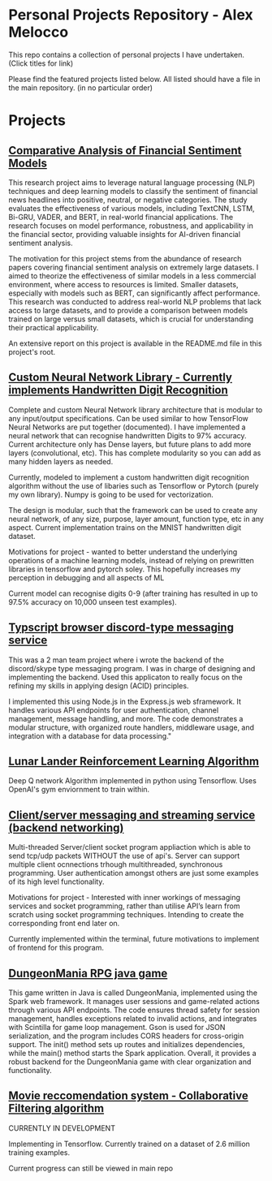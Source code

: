 # Personal Projects Repository - Alex Melocco
This repo contains a collection of personal projects I have undertaken. (Click titles for link)

Please find the featured projects listed below. All listed should have a file in the main repository. (in no particular order)

# Projects

## [Comparative Analysis of Financial Sentiment Models](https://github.com/alexmelocco/alex_melocco/tree/main/FinancialSentimentAnalysisModelling)
This research project aims to leverage natural language processing (NLP) techniques and deep learning models to classify the sentiment of financial news headlines into positive, neutral, or negative categories. The study evaluates the effectiveness of various models, including TextCNN, LSTM, Bi-GRU, VADER, and BERT, in real-world financial applications. The research focuses on model performance, robustness, and applicability in the financial sector, providing valuable insights for AI-driven financial sentiment analysis.

The motivation for this project stems from the abundance of research papers covering financial sentiment analysis on extremely large datasets. I aimed to theorize the effectiveness of similar models in a less commercial environment, where access to resources is limited. Smaller datasets, especially with models such as BERT, can significantly affect performance. This research was conducted to address real-world NLP problems that lack access to large datasets, and to provide a comparison between models trained on large versus small datasets, which is crucial for understanding their practical applicability.

An extensive report on this project is available in the README.md file in this project's root.


## [Custom Neural Network Library - Currently implements Handwritten Digit Recognition ](https://github.com/alexmelocco/alex_melocco/tree/main/HandwrittenDigitRecognition)

Complete and custom Neural Network library architecture that is modular to any input/output specifications. Can be used similar to how TensorFlow Neural Networks are put together (documented). I have implemented a neural network that can recognise handwritten Digits to 97% accuracy. Current architecture only has Dense layers, but future plans to add more layers (convolutional, etc). This has complete modularity so you can add as many hidden layers as needed.

Currently, modeled to implement a custom handwritten digit recognition algorithm without the use of libaries such as Tensorflow or Pytorch (purely my own library). Numpy is going to be used for vectorization.

The design is modular, such that the framework can be used to create any neural network, of any size, purpose, layer amount, function type, etc in any aspect. Current implementation trains on the MNIST handwritten digit dataset.

Motivations for project - wanted to better understand the underlying operations of a machine learning models, instead of relying on prewritten libraries in tensorflow and pytorch soley. This hopefully increases my perception in debugging and all aspects of ML

Current model can recognise digits 0-9 (after training has resulted in up to 97.5% accuracy on 10,000 unseen test examples).





## [Typscript browser discord-type messaging service](https://github.com/alexmelocco/alex_melocco/tree/main/Web%20Messaging%20Service)

This was a 2 man team project where i wrote the backend of the discord/skype type messaging program. I was in charge of designing and implementing the backend. Used this applicaton to really focus on the refining my skills in applying design (ACID) principles.

I implemented this using Node.js in the Express.js web sframework. It handles various API endpoints for user authentication, channel management, message handling, and more. The code demonstrates a modular structure, with organized route handlers, middleware usage, and integration with a database for data processing."


## [Lunar Lander Reinforcement Learning Algorithm](https://github.com/alexmelocco/alex_melocco/tree/main/LunarLander)

Deep Q network Algorithm implemented in python using Tensorflow. Uses OpenAI's gym enviornment to train within.




## [Client/server messaging and streaming service (backend networking)](https://github.com/alexmelocco/alex_melocco/tree/main/ClientServer%20Socket%20Program)

Multi-threaded Server/client socket program appliaction which is able to send tcp/udp packets WITHOUT the use of api's. Server can support multiple client ocnnections trhough multithreaded, synchronous programming. User authentication amongst others are just some examples of its high level functionality. 

Motivations for project - Interested with inner workings of messaging services and socket programming, rather than utilise API’s learn from scratch using socket programming techniques. Intending to create the corresponding front end later on.

Currently implemented within the terminal, future motivations to implement of frontend for this program.







## [DungeonMania RPG java game](https://github.com/alexmelocco/alex_melocco/tree/main/DungeonManiaRpg)

This game written in Java is called DungeonMania, implemented using the Spark web framework. It manages user sessions and game-related actions through various API endpoints. The code ensures thread safety for session management, handles exceptions related to invalid actions, and integrates with Scintilla for game loop management. Gson is used for JSON serialization, and the program includes CORS headers for cross-origin support. The init() method sets up routes and initializes dependencies, while the main() method starts the Spark application. Overall, it provides a robust backend for the DungeonMania game with clear organization and functionality.


## [Movie reccomendation system - Collaborative Filtering algorithm](https://github.com/alexmelocco/alex_melocco/tree/main/MovieReccomendation)

CURRENTLY IN DEVELOPMENT 

Implementing in Tensorflow. Currently trained on a dataset of 2.6 million training examples.

Current progress can still be viewed in main repo

